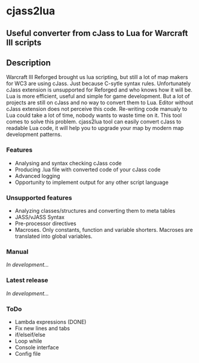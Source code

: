 # cjass2lua
## Useful converter from cJass to Lua for Warcraft III scripts

## Description
Warcraft III Reforged brought us lua scripting, but still a lot of map makers for WC3 are using cJass. Just because C-sytle syntax rules. Unfortunately cJass extension is unsupported for Reforged and who knows how it will be. Lua is more efficient, useful and simple for game development. But a lot of projects are still on cJass and no way to convert them to Lua. Editor without cJass extension does not perceive this code. Re-writing code manualy to Lua could take a lot of time, nobody wants to waste time on it. This tool comes to solve this problem. cjass2lua tool can easily convert cJass to readable Lua code, it will help you to upgrade your map by modern map development patterns.

### Features
- Analysing and syntax checking cJass code
- Producing .lua file with converted code of your cJass code
- Advanced logging
- Opportunity to implement output for any other script language

### Unsupported features
- Analyzing classes/structures and converting them to meta tables
- JASS/vJASS Syntax
- Pre-processor directives
- Macroses. Only constants, function and variable shorters. Macroses are translated into global variables.

### Manual
*In development...*

### Latest release
*In development...*

### ToDo
- Lambda expressions (DONE)
- Fix new lines and tabs
- if/elseif/else
- Loop while
- Console interface
- Config file